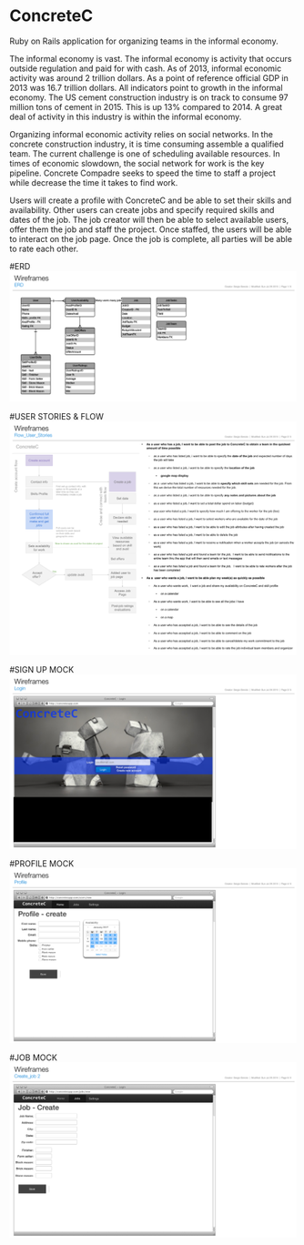 # ConcreteC
Ruby on Rails application for organizing teams in the informal economy. 

The informal economy is vast. The informal economy is activity that occurs outside regulation and paid for with cash.  As of 2013, informal economic activity was around 2 trillion dollars. As a point of reference official GDP in 2013 was 16.7 trillion dollars. All indicators point to growth in the informal economy. 
The US cement construction industry is on track to consume 97 million tons of cement in 2015. This is up 13% compared to 2014. A great deal of activity in this industry is within the informal economy. 

Organizing informal economic activity relies on social networks. In the concrete construction industry, it is time consuming assemble a qualified team. The current challenge is one of scheduling available resources. In times of economic slowdown, the social network for work is the key pipeline. Concrete Compadre seeks to speed the time to staff a project while decrease the time it takes to find work. 

Users will create a profile with ConcreteC and be able to set their skills and availability. Other users can create jobs and specify required skills and dates of the job. The job creator will then be able to select available users, offer them the job and staff the project. Once staffed, the users will be able to interact on the job page. Once the job is complete, all parties will be able to rate each other.

#ERD 
![](ERD.png)

#USER STORIES & FLOW 
![](Flow_User_Stories.png)

#SIGN UP MOCK 
![](Login.png)


#PROFILE MOCK 
![](Profile.png)

#JOB MOCK 
![](Create_job_2.png)